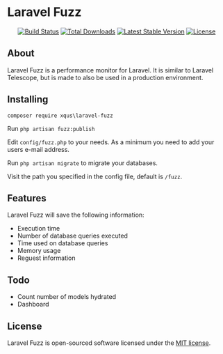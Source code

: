 Laravel Fuzz
=============

<p align="center">
<a href="https://github.com/xqus/laravel-fuzz/actions"><img src="https://github.com/xqus/laravel-fuzz/workflows/Laravel%20Mockery/badge.svg" alt="Build Status"></a>
<a href="https://packagist.org/packages/xqus/laravel-fuzz"><img src="https://poser.pugx.org/xqus/laravel-fuzz/d/total.svg" alt="Total Downloads"></a>
<a href="https://packagist.org/packages/xqus/laravel-fuzz"><img src="https://poser.pugx.org/xqus/laravel-fuzz/v/stable.svg" alt="Latest Stable Version"></a>
<a href="https://packagist.org/packages/xqus/laravel-fuzz"><img src="https://poser.pugx.org/xqus/laravel-fuzz/license.svg" alt="License"></a>
</p>

About
------
Laravel Fuzz is a performance monitor for Laravel. It is similar to Laravel
Telescope, but is made to also be used in a production environment.


Installing
----------
`composer require xqus\laravel-fuzz`

Run `php artisan fuzz:publish`

Edit `config/fuzz.php` to your needs. As a minimum you need to add
your users e-mail address.

Run `php artisan migrate` to migrate your databases.

Visit the path you specified in the config file, default is `/fuzz`.

Features
--------
Laravel Fuzz will save the following information:
- Execution time
- Number of database queries executed
- Time used on database queries
- Memory usage
- Reguest information

Todo
----
- Count number of models hydrated
- Dashboard

License
-------
Laravel Fuzz is open-sourced software licensed under the [MIT license](license.md).
